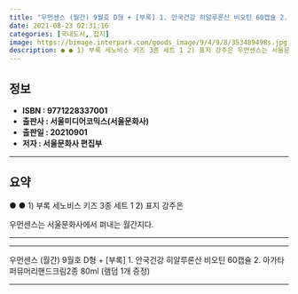 ```yaml
---
title: "우먼센스 (월간) 9월호 D형 + [부록] 1. 안국건강 히알루론산 비오틴 60캡슐 2. 아가타 퍼뮤머리핸드크림2종 80ml (램덤 1개 증정)"
date: 2021-08-23 02:31:16
categories: [국내도서, 잡지]
image: https://bimage.interpark.com/goods_image/9/4/9/8/353489498s.jpg
description: ● ● 1) 부록 세노비스 키즈 3종 세트 1 2) 표지 강주은 우먼센스는 서울문화사에서 펴내는 월간지다.
---
```


## **정보**

- **ISBN : 9771228337001**
- **출판사 : 서울미디어코믹스(서울문화사)**
- **출판일 : 20210901**
- **저자 : 서울문화사 편집부**

------



## **요약**

●  ●  1) 부록 세노비스 키즈 3종 세트 1
2) 표지 강주은

우먼센스는 서울문화사에서 펴내는 월간지다.

------



------


우먼센스 (월간) 9월호 D형 + [부록] 1. 안국건강 히알루론산 비오틴 60캡슐 2. 아가타 퍼뮤머리핸드크림2종 80ml (램덤 1개 증정) 

------


